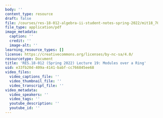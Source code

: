 ```yaml
---
body: ''
content_type: resource
draft: false
file: /courses/res-18-012-algebra-ii-student-notes-spring-2022/mit18_702s22_lect19.pdf
file_type: application/pdf
image_metadata:
  caption: ''
  credit: ''
  image-alt: ''
learning_resource_types: []
license: https://creativecommons.org/licenses/by-nc-sa/4.0/
resourcetype: Document
title: 'RES.18-012 (Spring 2022) Lecture 19: Modules over a Ring'
uid: e33fb20d-409a-4141-babf-cc766845ee68
video_files:
  video_captions_file: ''
  video_thumbnail_file: ''
  video_transcript_file: ''
video_metadata:
  video_speakers: ''
  video_tags: ''
  youtube_description: ''
  youtube_id: ''
---
```

